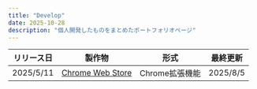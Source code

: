 ```yaml
---
title: "Develop"
date: 2025-10-28
description: "個人開発したものをまとめたポートフォリオページ"
---
```


| リリース日 | 製作物 | 形式 | 最終更新 |
| --- | --- | --- | --- | 
| 2025/5/11 | [Chrome Web Store](https://chromewebstore.google.com/detail/scroll-element-capture/gihcgmefokbbpmchkeihmccccjmcfcmo?hl=ja&authuser=0) | Chrome拡張機能 | 2025/8/5 

